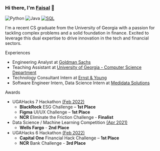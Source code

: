 ### Hi there, I'm [Faisal](https://www.linkedin.com/in/faisal75/) 👋

![Python](https://img.shields.io/badge/Python-black?logo=python&logoColor=FFF&style=flat-square)
![Java](https://img.shields.io/badge/Java-black?logo=openjdk&logoColor=FFF&style=flat-square)
[![SQL](https://img.shields.io/badge/SQL-black?style=flat&logo=mysql&logoColor=white)](https://www.mysql.com/)

I'm a recent CS graduate from the University of Georgia with a passion for tackling complex problems and a solid foundation in finance. Excited to leverage this dual expertise to drive innovation in the tech and financial sectors. 

Experiences
- Engineering Analyst at [Goldman Sachs](https://www.goldmansachs.com/)
- Teaching Assistant at [University of Georgia - Computer Science Department](https://www.cs.uga.edu/)
- Technology Consultant Intern at [Ernst & Young](https://www.ey.com/en_us)
- Software Engineer Intern, Data Science Intern at [Medidata Solutions](https://www.medidata.com/en/)

Awards
- UGAHacks 7 Hackathon [(Feb 2022)](https://www.linkedin.com/posts/faisal75_blackrock-hackathon-presentation-1st-activity-6901653956213510144-mBvw)
  - **BlackRock** ESG Challenge – **1st Place**
  - **Figma** UI/UX Challenge – **1st Place**
  - **NCR** Eliminate the Friction Challenge - **Finalist**
- Data Science / Machine Learning Competition [(Apr 2021)](https://www.linkedin.com/posts/faisal75_wells-fargo-hackathon-presentation-2nd-activity-6792461988401344514-0Fsf)
  - **Wells Fargo** - **2nd Place**
- UGAHacks 6 Hackathon [(Feb 2022)](https://www.linkedin.com/posts/faisal75_hackathon-covid-innovative-activity-6764602294932652032-jOr2)
  - **Capital One** Financial Hack Challenge – **1st Place**
  - **NCR** Bank Challenge - **3rd Place**

